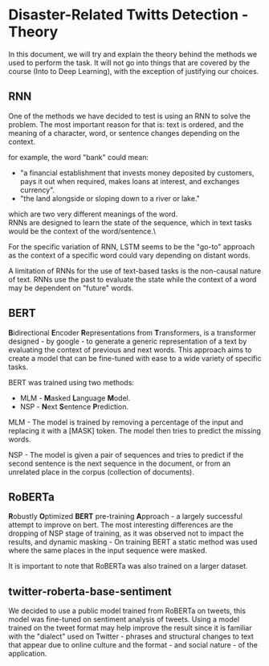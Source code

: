 # Disaster-Related Twitts Detection - Theory
In this document, we will try and explain the theory behind the methods we used to perform the task.
It will not go into things that are covered by the course (Into to Deep Learning), with the exception of justifying our choices.

## RNN
One of the methods we have decided to test is using an RNN to solve the problem. The most important reason for that is: text is ordered, and the meaning of a character, word, or sentence changes depending on the context.

for example, the word "bank" could mean:
*  "a financial establishment that invests money deposited by customers, pays it out when required, makes loans at interest, and exchanges currency".
*  "the land alongside or sloping down to a river or lake."
  
which are two very different meanings of the word.\
RNNs are designed to learn the state of the sequence, which in text tasks would be the context of the word/sentence.\

For the specific variation of RNN, LSTM seems to be the "go-to" approach as the context of a specific word could vary depending on distant words. 

A limitation of RNNs for the use of text-based tasks is the non-causal nature of text. RNNs use the past to evaluate the state while the context of a word may be dependent on "future" words.

## BERT
**B**idirectional **E**ncoder **R**epresentations from **T**ransformers, is a transformer designed - by google - to generate a generic representation of a text by evaluating the context of previous and next words. This approach aims to create a model that can be fine-tuned with ease to a wide variety of specific tasks.

BERT was trained using two methods:
* MLM - **M**asked **L**anguage **M**odel.
* NSP - **N**ext **S**entence **P**rediction.

MLM - The model is trained by removing a percentage of the input and replacing it with a [MASK] token. The model then tries to predict the missing words.

NSP - The model is given a pair of sequences and tries to predict if the second sentence is the next sequence in the document, or from an unrelated place in the corpus (collection of documents).

## RoBERTa
**R**obustly **O**ptimized **BERT** pre-training **A**pproach - a largely successful attempt to improve on bert. The most interesting differences are the dropping of NSP stage of training, as it was observed not to impact the results,  and dynamic masking - On training BERT a static method was used where the same places in the input sequence were masked.

It is important to note that RoBERTa was also trained on a larger dataset.

##  twitter-roberta-base-sentiment
We decided to use a public model trained from RoBERTa on tweets, this model was fine-tuned on sentiment analysis of tweets. Using a model trained on the tweet format may help improve the result since it is familiar with the "dialect" used on Twitter - phrases and structural changes to text that appear due to online culture and the format - and social nature - of the application.